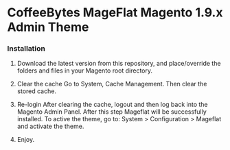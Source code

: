 # CoffeeBytes MageFlat Magento 1.9.x Admin Theme

<h3>Installation</h3>

1. Download the latest version from this repository, and place/override the folders and files in your Magento root directory. 

2. Clear the cache
Go to System, Cache Management. Then clear the stored cache.

3. Re-login
After clearing the cache, logout and then log back into the Magento Admin Panel. After this step Mageflat will be successfully installed. To active the theme, go to: System > Configuration > Mageflat and activate the theme.

4. Enjoy.